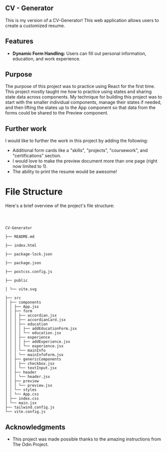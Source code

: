 ## CV - Generator

This is my version of a CV-Generator! This web application allows users to create a customized resume.

## Features

- **Dynamic Form Handling:** Users can fill out personal information, education, and work experience.

## Purpose

The purpose of this project was to practice using React for the first time. This project mostly taught me how to practice using states and sharing state data across components. My technique for building this project was to start with the smaller individual components, manage their states if needed, and then lifting the states up to the App component so that data from the forms could be shared to the Preview component.

## Further work

I would like to further the work in this project by adding the following:

- Additional form cards like a "skills", "projects", "coursework", and "certifications" section.
- I would love to make the preview document more than one page (right now limited to 1).
- The ability to print the resume would be awesome!

# File Structure

Here's a brief overview of the project's file structure:

```plaintext



CV-Generator

├── README.md

├── index.html

├── package-lock.json

├── package.json

├── postcss.config.js

├── public

│ └── vite.svg

├── src
│ ├── components
│ │ ├── App.jsx
│ │ ├── form
│ │ │ ├── accordian.jsx
│ │ │ ├── accordianCard.jsx
│ │ │ ├── education
│ │ │ │ ├── addEducationForm.jsx
│ │ │ │ └── education.jsx
│ │ │ ├── experience
│ │ │ │ ├── addExperience.jsx
│ │ │ │ └── experience.jsx
│ │ │ └── mainInfo
│ │ │ └── mainInfoForm.jsx
│ │ ├── genericComponents
│ │ │ ├── checkbox.jsx
│ │ │ └── textInput.jsx
│ │ ├── header
│ │ │ └── header.jsx
│ │ ├── preview
│ │ │ └── preview.jsx
│ │ └── styles
│ │ └── App.css
│ ├── index.css
│ └── main.jsx
├── tailwind.config.js
└── vite.config.js

```

## Acknowledgments

- This project was made possible thanks to the amazing instructions from The Odin Project.
